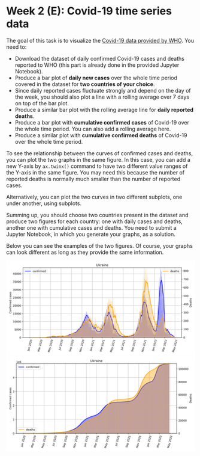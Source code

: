 # Week 2 (E): Covid-19 time series data

The goal of this task is to visualize the [Covid-19 data provided by WHO](https://covid19.who.int/data).  You need to:

* Download the dataset of daily confirmed Covid-19 cases and deaths reported to WHO (this part is already done in the provided Jupyter Notebook).
* Produce a bar plot of **daily new cases** over the whole time period covered in the dataset for **two countries of your choice**. 
* Since daily reported cases fluctuate strongly and depend on the day of the week, you should also plot a line with a rolling average over 7 days on top of the bar plot. 
* Produce a similar bar plot with the rolling average line for **daily reported deaths**.
* Produce a bar plot with **cumulative confirmed cases** of Covid-19 over the whole time period. You can also add a rolling average here.
 * Produce a similar plot with **cumulative confirmed deaths** of Covid-19 over the whole time period. 

To see the relationship between the curves of confirmed cases and deaths, you can plot the two graphs in the same figure. In this case, you can add a new Y-axis by ```ax.twinx()``` command to have two different value ranges of the Y-axis in the same figure. You may need this because the number of reported deaths is normally much smaller than the number of reported cases.

Alternatively, you can plot the two curves in two different subplots, one under another, using subplots.

Summing up, you should choose two countries present in the dataset and produce two figures for each country: one with daily cases and deaths, another one with cumulative cases and deaths. You need to submit a Jupyter Notebook, in which you generate your graphs, as a solution.

Below you can see the examples of the two figures. Of course, your graphs can look different as long as they provide the same information.

![](https://raw.githubusercontent.com/mselezniova/MSML22/media/week2/images/fig1.svg)
![](https://raw.githubusercontent.com/mselezniova/MSML22/media/week2/images/fig2.svg)